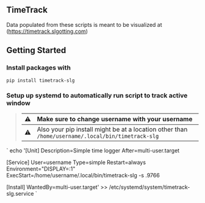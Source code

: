 ## TimeTrack

Data populated from these scripts is meant to be visualized at (<https://timetrack.slgotting.com>)


## Getting Started

### Install packages with

`pip install timetrack-slg`


### Setup up systemd to automatically run script to track active window

> :warning: | Make sure to change username with your username
> :---: | :---
> :warning: | Also your pip install might be at a location other than `/home/username/.local/bin/timetrack-slg`

`
echo '[Unit]
Description=Simple time logger
After=multi-user.target

[Service]
User=username
Type=simple
Restart=always
Environment="DISPLAY=:1"
ExecStart=/home/username/.local/bin/timetrack-slg -s .9766

[Install]
WantedBy=multi-user.target' >> /etc/systemd/system/timetrack-slg.service
`
